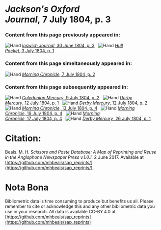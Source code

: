 # *Jackson's Oxford Journal*, 7 July 1804, p. 3  
  
### Content from this page previously appeared in:  
![Hand](http://scissorsandpaste.net/wp-content/uploads/2017/06/smallhandpointer.png) [*Ipswich Journal*, 30 June 1804, p. 3](https://mhbeals.github.io/sap_html/Ipswich-Journal/Ipswich-Journal-30-June-1804-p-3)  
![Hand](http://scissorsandpaste.net/wp-content/uploads/2017/06/smallhandpointer.png) [*Hull Packet*, 3 July 1804, p. 1](https://mhbeals.github.io/sap_html/Hull-Packet/Hull-Packet-3-July-1804-p-1)  
  
### Content from this page simeltaneously appeared in:  
![Hand](http://scissorsandpaste.net/wp-content/uploads/2017/06/smallhandpointer.png) [*Morning Chronicle*, 7 July 1804, p. 2](https://mhbeals.github.io/sap_html/Morning-Chronicle/Morning-Chronicle-7-July-1804-p-2)  
  
### Content from this page subsequently appeared in:  
![Hand](http://scissorsandpaste.net/wp-content/uploads/2017/06/smallhandpointer.png) [*Caledonian Mercury*, 9 July 1804, p. 2](https://mhbeals.github.io/sap_html/Caledonian-Mercury/Caledonian-Mercury-9-July-1804-p-2)  
![Hand](http://scissorsandpaste.net/wp-content/uploads/2017/06/smallhandpointer.png) [*Derby Mercury*, 12 July 1804, p. 1](https://mhbeals.github.io/sap_html/Derby-Mercury/Derby-Mercury-12-July-1804-p-1)  
![Hand](http://scissorsandpaste.net/wp-content/uploads/2017/06/smallhandpointer.png) [*Derby Mercury*, 12 July 1804, p. 2](https://mhbeals.github.io/sap_html/Derby-Mercury/Derby-Mercury-12-July-1804-p-2)  
![Hand](http://scissorsandpaste.net/wp-content/uploads/2017/06/smallhandpointer.png) [*Morning Chronicle*, 13 July 1804, p. 4](https://mhbeals.github.io/sap_html/Morning-Chronicle/Morning-Chronicle-13-July-1804-p-4)  
![Hand](http://scissorsandpaste.net/wp-content/uploads/2017/06/smallhandpointer.png) [*Morning Chronicle*, 16 July 1804, p. 4](https://mhbeals.github.io/sap_html/Morning-Chronicle/Morning-Chronicle-16-July-1804-p-4)  
![Hand](http://scissorsandpaste.net/wp-content/uploads/2017/06/smallhandpointer.png) [*Morning Chronicle*, 17 July 1804, p. 4](https://mhbeals.github.io/sap_html/Morning-Chronicle/Morning-Chronicle-17-July-1804-p-4)  
![Hand](http://scissorsandpaste.net/wp-content/uploads/2017/06/smallhandpointer.png) [*Derby Mercury*, 26 July 1804, p. 1](https://mhbeals.github.io/sap_html/Derby-Mercury/Derby-Mercury-26-July-1804-p-1)  


# Citation: 

Beals. M. H. *Scissors and Paste Database: A Map of Reprinting and Reuse in the Anglophone Newspaper Press v.1.0.1.* 2 June 2017. Available at [https://github.com/mhbeals/sap_reprints/](https://github.com/mhbeals/sap_reprints/). 

# Nota Bona

Bibliometric data is time consuming to produce but benefits us all. Please remember to cite or acknowledge this and any other bibliometric data you use in your research. All data is available CC-BY 4.0 at [https://github.com/mhbeals/sap_reprints](https://github.com/mhbeals/sap_reprints)